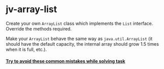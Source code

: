 # jv-array-list

Create your own `ArrayList` class which implements the `List` interface. Override the methods required.
 
Make your `ArrayList` behave the same way as `java.util.ArrayList` (it should have the default capacity, the internal array should grow 1.5 times when it is full, etc.).
#### [Try to avoid these common mistakes while solving task](https://mate-academy.github.io/jv-program-common-mistakes/java-core/collections/array-list.html)
